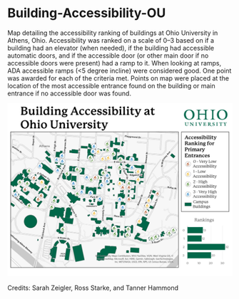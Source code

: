 # Building-Accessibility-OU
Map detailing the accessibility ranking of buildings at Ohio University in Athens, Ohio. Accessibility was ranked on a scale of 0–3 based on if a building had an elevator (when needed), if the building had accessible automatic doors, and if the accessible door (or other main door if no accessible doors were present) had a ramp to it. When looking at ramps, ADA accessible ramps (<5 degree incline) were considered good. One point was awarded for each of the criteria met.
Points on map were placed at the location of the most accessible entrance found on the building or main entrance if no accessible door was found.

![alt text](https://github.com/oxyppgyn/Building-Accessibility-OU/blob/main/Building%20Accessibility%20at%20Ohio%20University.jpg?raw=true)

Credits: Sarah Zeigler, Ross Starke, and Tanner Hammond
